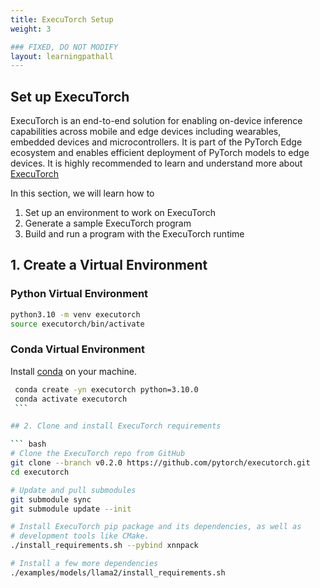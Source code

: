 ```yaml
---
title: ExecuTorch Setup
weight: 3

### FIXED, DO NOT MODIFY
layout: learningpathall
---
```


## Set up ExecuTorch

ExecuTorch is an end-to-end solution for enabling on-device inference capabilities across mobile and edge devices including wearables, embedded devices and microcontrollers. It is part of the PyTorch Edge ecosystem and enables efficient deployment of PyTorch models to edge devices. It is highly recommended to learn and understand more about [ExecuTorch](https://pytorch.org/executorch/stable/intro-overview.html)

In this section, we will learn how to

1. Set up an environment to work on ExecuTorch
2. Generate a sample ExecuTorch program
3. Build and run a program with the ExecuTorch runtime

## 1. Create a Virtual Environment

### Python Virtual Environment

   ```bash
   python3.10 -m venv executorch
   source executorch/bin/activate
   ```

### Conda Virtual Environment

Install [conda](https://conda.io/projects/conda/en/latest/user-guide/install/index.html) on your machine.

   ```bash
    conda create -yn executorch python=3.10.0
    conda activate executorch
    ```

## 2. Clone and install ExecuTorch requirements

``` bash
# Clone the ExecuTorch repo from GitHub
git clone --branch v0.2.0 https://github.com/pytorch/executorch.git
cd executorch

# Update and pull submodules
git submodule sync
git submodule update --init

# Install ExecuTorch pip package and its dependencies, as well as
# development tools like CMake.
./install_requirements.sh --pybind xnnpack

# Install a few more dependencies
./examples/models/llama2/install_requirements.sh

```

